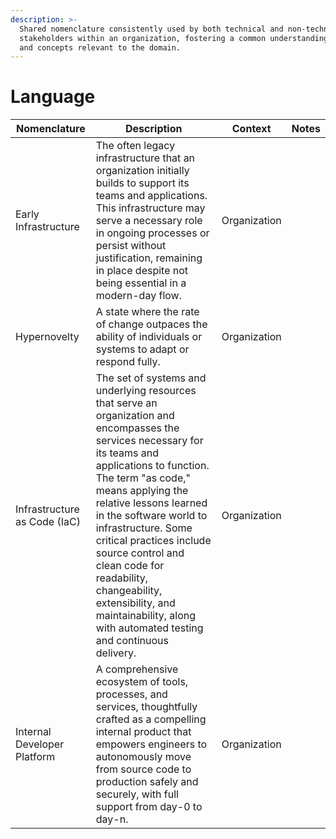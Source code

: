 ```yaml
---
description: >-
  Shared nomenclature consistently used by both technical and non-technical
  stakeholders within an organization, fostering a common understanding of terms
  and concepts relevant to the domain.
---
```


# Language

<table data-full-width="false"><thead><tr><th>Nomenclature</th><th>Description</th><th>Context</th><th>Notes</th></tr></thead><tbody><tr><td>Early Infrastructure</td><td>The often legacy infrastructure that an organization initially builds to support its teams and applications. This infrastructure may serve a necessary role in ongoing processes or persist without justification, remaining in place despite not being essential in a modern-day flow.</td><td>Organization</td><td></td></tr><tr><td>Hypernovelty</td><td>A state where the rate of change outpaces the ability of individuals or systems to adapt or respond fully.</td><td>Organization</td><td></td></tr><tr><td>Infrastructure as Code (IaC)</td><td>The set of systems and underlying resources that serve an organization and encompasses the services necessary for its teams and applications to function. The term "as code," means applying the relative lessons learned in the software world to infrastructure. Some critical practices include source control and clean code for readability, changeability, extensibility, and maintainability, along with automated testing and continuous delivery.</td><td>Organization</td><td></td></tr><tr><td>Internal Developer Platform</td><td>A comprehensive ecosystem of tools, processes, and services, thoughtfully crafted as a compelling internal product that empowers engineers to autonomously move from source code to production safely and securely, with full support from day-0 to day-n.</td><td>Organization</td><td></td></tr></tbody></table>

